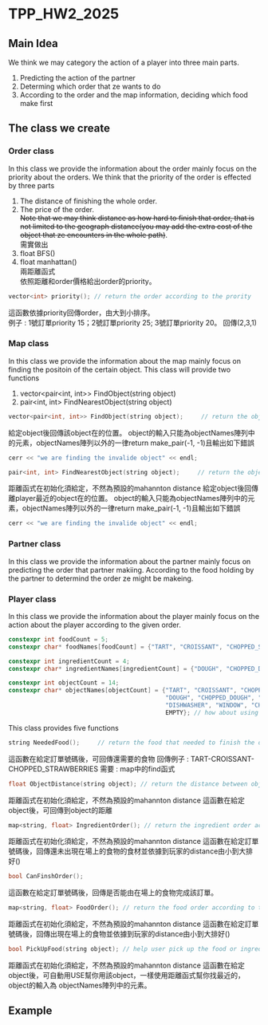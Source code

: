 # TPP_HW2_2025
## Main Idea
We think we may category the action of a player into three main parts. 
1. Predicting the action of the partner
2. Determing which order that ze wants to do
3. According to the order and the map information, deciding which food make first 

## The class we create
### Order class
In this class we provide the information about the order mainly focus on the priority about the orders. We think that the priority of the order is effected by three parts 
1. The distance of finishing the whole order.
2. The price of the order. <br/>
~~Note that we may think distance as how hard to finish that order, that is not limited to the geograph distance(you may add the extra cost of the object that ze encounters in the whole path)~~.<br/>
需實做出<br/>
1. float BFS()
2. float manhattan()<br/>
兩距離函式<br/>
依照距離和order價格給出order的priority。 <br/>
```cpp
vector<int> priority(); // return the order according to the prority
```
這函數依據priority回傳order，由大到小排序。<br/>
例子 : 1號訂單priority 15；2號訂單priority 25; 3號訂單priority 20。 回傳(2,3,1) <br/>

### Map class 
In this class we provide the information about the map mainly focus on finding the positoin of the certain object. 
This class will provide two functions 
1. vector<pair<int, int>> FindObject(string object)
2. pair<int, int> FindNearestObject(string object)

```cpp
vector<pair<int, int>> FindObject(string object);     // return the object postion in the map
```
給定object後回傳該object在的位置。
object的輸入只能為objectNames陣列中的元素，objectNames陣列以外的一律return make_pair(-1, -1)且輸出如下錯誤
```cpp
cerr << "we are finding the invalide object" << endl;
```


```cpp
pair<int, int> FindNearestObject(string object);     // return the object postion in the map
```
距離函式在初始化須給定，不然為預設的mahannton distance
給定object後回傳離player最近的object在的位置。
object的輸入只能為objectNames陣列中的元素，objectNames陣列以外的一律return make_pair(-1, -1)且輸出如下錯誤
```cpp
cerr << "we are finding the invalide object" << endl;
```

### Partner class 
In this class we provide the information about the partner mainly focus on predicting the order that partner makiing. 
According to the food holding by the partner to determind the order ze might be makeing.

### Player class 
In this class we provide the information about the player mainly focus on the action about the player according to the given order.
```cpp
constexpr int foodCount = 5;
constexpr char* foodNames[foodCount] = {"TART", "CROISSANT", "CHOPPED_STRAWBERRIES", "ICE_CREAM", "BLUEBERRIES"}; // how about using enum

constexpr int ingredientCount = 4;
constexpr char* ingredientNames[ingredientCount] = {"DOUGH", "CHOPPED_DOUGH", "RAW_TART", "STRAWBERRIES"}; // how about using enum

constexpr int objectCount = 14;
constexpr char* objectNames[objectCount] = {"TART", "CROISSANT", "CHOPPED_STRAWBERRIES", "ICE_CREAM", "BLUEBERRIES", 
                                            "DOUGH", "CHOPPED_DOUGH", "RAW_TART", "STRAWBERRIES",
                                            "DISHWASHER", "WINDOW", "CHOPPING_BOARD", "OVEN",
                                            EMPTY}; // how about using enum； EMPTY is empty table
```

This class provides five functions 
```cpp
string NeededFood();     // return the food that needed to finish the order orderIndex (exclude dish)
```
這函數在給定訂單號碼後，可回傳還需要的食物 
回傳例子 : TART-CROISSANT-CHOPPED_STRAWBERRIES
需要 : map中的find函式

```cpp
float ObjectDistance(string object); // return the distance between object and you
```
距離函式在初始化須給定，不然為預設的mahannton distance
這函數在給定object後，可回傳到object的距離

```cpp
map<string, float> IngredientOrder(); // return the ingredient order according to the distance() from small to high
```
距離函式在初始化須給定，不然為預設的mahannton distance
這函數在給定訂單號碼後，回傳還未出現在場上的食物的食材並依據到玩家的distance由小到大排好()

```cpp
bool CanFinshOrder();
```
這函數在給定訂單號碼後，回傳是否能由在場上的食物完成該訂單。


```cpp
map<string, float> FoodOrder(); // return the food order according to the distance() from small to high
```
距離函式在初始化須給定，不然為預設的mahannton distance
這函數在給定訂單號碼後，回傳出現在場上的食物並依據到玩家的distance由小到大排好()

```cpp
bool PickUpFood(string object); // help user pick up the food or ingredient by USE provided by the game; return true if object exist, false if object doesn't exist
```
距離函式在初始化須給定，不然為預設的mahannton distance
這函數在給定object後，可自動用USE幫你用該object，一樣使用距離函式幫你找最近的，object的輸入為 objectNames陣列中的元素。



## Example
